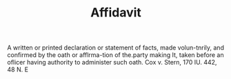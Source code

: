 ---
title: Affidavit
letter: A
permalink: "/definitions/affidavit.html"
body: A written or printed declaration or statement of facts, made volun-tnrily, and
  confirmed by the oath or afflrma-tion of the.party making It, taken before an oflicer
  having authority to administer such oath. Cox v. Stern, 170 IU. 442, 48 N. E
published_at: '2018-07-07'
source: Black's Law Dictionary
layout: post
---